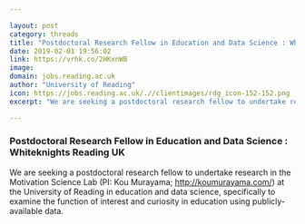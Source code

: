 ```yaml
---

layout: post
category: threads
title: "Postdoctoral Research Fellow in Education and Data Science : Whiteknights Reading UK"
date: 2019-02-01 19:56:02
link: https://vrhk.co/2HKxnWB
image: 
domain: jobs.reading.ac.uk
author: "University of Reading"
icon: https://jobs.reading.ac.uk/.//clientimages/rdg_icon-152-152.png
excerpt: "We are seeking a postdoctoral research fellow to undertake research in the Motivation Science Lab (PI: Kou Murayama; <http://koumurayama.com/>) at the University of Reading in education and data science, specifically to examine the function of interest and curiosity in education using publicly-available data."

---
```


### Postdoctoral Research Fellow in Education and Data Science : Whiteknights Reading UK

We are seeking a postdoctoral research fellow to undertake research in the Motivation Science Lab (PI: Kou Murayama; <http://koumurayama.com/>) at the University of Reading in education and data science, specifically to examine the function of interest and curiosity in education using publicly-available data.